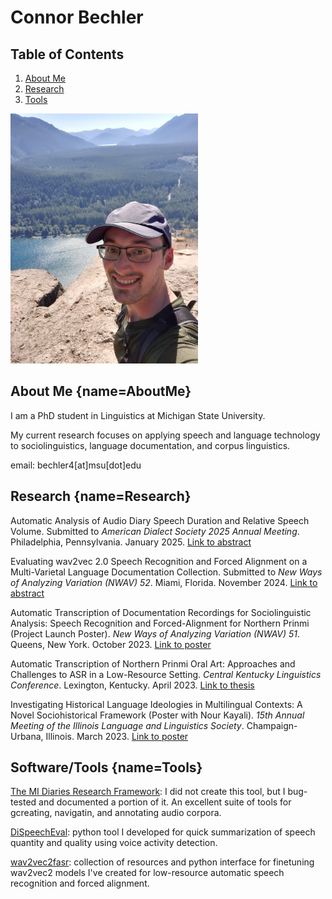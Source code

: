 # Connor Bechler

## Table of Contents
1. [About Me](#AboutMe)
2. [Research](#Research)
3. [Tools](#Tools)

<img src="/resources/cb_photo.jpg" alt="Photo of Connor standing on top of cliff in a baseball cap" width="300"/>

## About Me [](#){name=AboutMe}

I am a PhD student in Linguistics at Michigan State University.

My current research focuses on applying speech and language technology to sociolinguistics, language documentation, and corpus linguistics.

email: bechler4[at]msu[dot]edu

## Research [](#){name=Research}

Automatic Analysis of Audio Diary Speech Duration and Relative Speech Volume. Submitted to _American Dialect Society 2025 Annual Meeting_. Philadelphia, Pennsylvania. January 2025. [Link to abstract](https://github.com/ConnorBechler/ConnorBechler.github.io/blob/main/research/ADS%202025%20Abstract.pdf)

Evaluating wav2vec 2.0 Speech Recognition and Forced Alignment on a Multi-Varietal Language Documentation Collection. Submitted to _New Ways of Analyzing Variation (NWAV) 52_. Miami, Florida. November 2024. [Link to abstract](https://github.com/ConnorBechler/ConnorBechler.github.io/blob/main/research/NWAV%2052%20Abstract.pdf)

Automatic Transcription of Documentation Recordings for Sociolinguistic Analysis: Speech Recognition and Forced-Alignment for Northern Prinmi (Project Launch Poster). _New Ways of Analyzing Variation (NWAV) 51_. Queens, New York. October 2023. [Link to poster](https://github.com/ConnorBechler/ConnorBechler.github.io/blob/main/research/NWAV_51_Poster_Final.pdf)

Automatic Transcription of Northern Prinmi Oral Art: Approaches and Challenges to ASR in a Low-Resource Setting. _Central Kentucky Linguistics Conference_. Lexington, Kentucky. April 2023. [Link to thesis](https://uknowledge.uky.edu/ltt_etds/51/)

Investigating Historical Language Ideologies in Multilingual Contexts: A Novel Sociohistorical Framework (Poster with Nour Kayali). _15th Annual Meeting of the Illinois Language and Linguistics Society_. Champaign-Urbana, Illinois. March 2023. [Link to poster](https://github.com/ConnorBechler/ConnorBechler.github.io/blob/main/research/ills_poster-2023.pdf)

## Software/Tools [](#){name=Tools}

[The MI Diaries Research Framework](https://github.com/midiaries/datahub): I did not create this tool, but I bug-tested and documented a portion of it. An excellent suite of tools for gcreating, navigatin, and annotating audio corpora. 

[DiSpeechEval](https://github.com/ConnorBechler/dispeecheval): python tool I developed for quick summarization of speech quantity and quality using voice activity detection.

[wav2vec2fasr](https://github.com/ConnorBechler/wav2vec2fasr-repo): collection of resources and python interface for finetuning wav2vec2 models I've created for low-resource automatic speech recognition and forced alignment.
